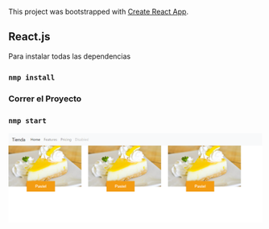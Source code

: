 This project was bootstrapped with [Create React App](https://github.com/facebook/create-react-app).

## React.js

Para instalar todas las dependencias 

### `nmp install`

### Correr el Proyecto
### `nmp start`


<img src="https://github.com/JuanDipu/iniciandoReact/blob/main/src/imagenes/pag3.png" width="1000">
